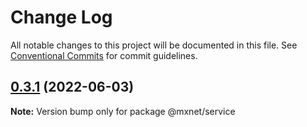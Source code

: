 # Change Log

All notable changes to this project will be documented in this file.
See [Conventional Commits](https://conventionalcommits.org) for commit guidelines.

## [0.3.1](https://gitee.com/cq_maixun_network/repo/compare/@mxnet/service@0.3.0...@mxnet/service@0.3.1) (2022-06-03)

**Note:** Version bump only for package @mxnet/service
